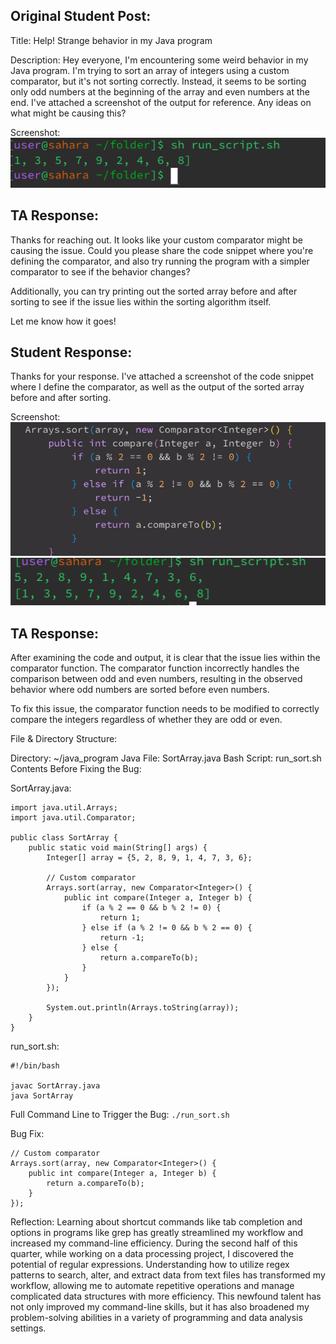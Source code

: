 ## Original Student Post: ##
Title: Help! Strange behavior in my Java program

Description: Hey everyone, I'm encountering some weird behavior in my Java program. I'm trying to sort an array of integers using a custom comparator, but it's not sorting correctly. Instead, it seems to be sorting only odd numbers at the beginning of the array and even numbers at the end. I've attached a screenshot of the output for reference. Any ideas on what might be causing this?

Screenshot: 
<br>![Image](script.png)

## TA Response: ##

Thanks for reaching out. It looks like your custom comparator might be causing the issue. Could you please share the code snippet where you're defining the comparator, and also try running the program with a simpler comparator to see if the behavior changes?

Additionally, you can try printing out the sorted array before and after sorting to see if the issue lies within the sorting algorithm itself.

Let me know how it goes!

## Student Response: ##

Thanks for your response. I've attached a screenshot of the code snippet where I define the comparator, as well as the output of the sorted array before and after sorting.

Screenshot: 
<br>![Image](Compare.png) 
![Image](Before.png)

## TA Response: ##

After examining the code and output, it is clear that the issue lies within the comparator function. The comparator function incorrectly handles the comparison between odd and even numbers, resulting in the observed behavior where odd numbers are sorted before even numbers.

To fix this issue, the comparator function needs to be modified to correctly compare the integers regardless of whether they are odd or even.

File & Directory Structure:

Directory: ~/java_program
Java File: SortArray.java
Bash Script: run_sort.sh
Contents Before Fixing the Bug:

SortArray.java:
```
import java.util.Arrays;
import java.util.Comparator;

public class SortArray {
    public static void main(String[] args) {
        Integer[] array = {5, 2, 8, 9, 1, 4, 7, 3, 6};

        // Custom comparator
        Arrays.sort(array, new Comparator<Integer>() {
            public int compare(Integer a, Integer b) {
                if (a % 2 == 0 && b % 2 != 0) {
                    return 1;
                } else if (a % 2 != 0 && b % 2 == 0) {
                    return -1;
                } else {
                    return a.compareTo(b);
                }
            }
        });

        System.out.println(Arrays.toString(array));
    }
}
```
run_sort.sh:
```
#!/bin/bash

javac SortArray.java
java SortArray

```

Full Command Line to Trigger the Bug:
` ./run_sort.sh `

Bug Fix: 
```
// Custom comparator
Arrays.sort(array, new Comparator<Integer>() {
    public int compare(Integer a, Integer b) {
        return a.compareTo(b);
    }
});
```


Reflection: 
Learning about shortcut commands like tab completion and options in programs like grep has greatly streamlined my workflow and increased my command-line efficiency. During the second half of this quarter, while working on a data processing project, I discovered the potential of regular expressions. Understanding how to utilize regex patterns to search, alter, and extract data from text files has transformed my workflow, allowing me to automate repetitive operations and manage complicated data structures with more efficiency. This newfound talent has not only improved my command-line skills, but it has also broadened my problem-solving abilities in a variety of programming and data analysis settings.
